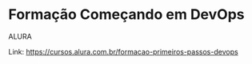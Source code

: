 # Formação Começando em DevOps
ALURA

Link:
https://cursos.alura.com.br/formacao-primeiros-passos-devops
